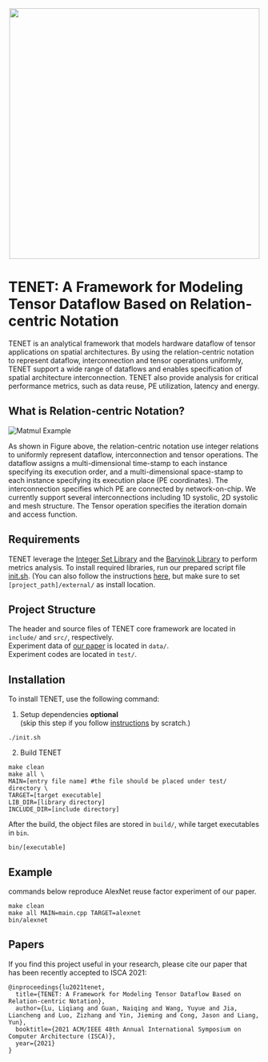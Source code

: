 <div align="center">
  <img src=".github/TENET.png", width="500">
</div>

# TENET: A Framework for Modeling Tensor Dataflow Based on Relation-centric Notation

TENET is an analytical framework that models hardware dataflow of tensor applications on spatial architectures. By using the relation-centric notation to represent dataflow, interconnection and tensor operations uniformly, TENET support a wide range of dataflows and enables specification of spatial architecture interconnection. TENET also provide analysis for critical performance metrics, such as data reuse, PE utilization, latency and energy.

## What is Relation-centric Notation?

![Matmul Example](.github/example.png)

As shown in Figure above, the relation-centric notation use integer relations to uniformly represent dataflow, interconnection and tensor operations. The dataflow assigns a multi-dimensional time-stamp to each instance specifying its execution order, and a multi-dimensional space-stamp to each instance specifying its execution place (PE coordinates). The interconnection specifies which PE are connected by network-on-chip. We currently support several interconnections including 1D systolic, 2D systolic and mesh structure. The Tensor operation specifies the iteration domain and access function.

## Requirements

TENET leverage the [Integer Set Library](http://isl.gforge.inria.fr/) and the [Barvinok Library](http://barvinok.gforge.inria.fr/) to perform metrics analysis. To install required libraries, run our prepared script file [init.sh](init.sh).
(You can also follow the instructions [here](https://repo.or.cz/w/barvinok.git/blob/HEAD:/README), but make sure to set `[project_path]/external/` as install location. 

## Project Structure
The header and source files of TENET core framework are located in `include/` and `src/`, respectively.   
Experiment data of [our paper](#paper) is located in `data/`.  
Experiment codes are located in `test/`.
## Installation

To install TENET, use the following command:  
1. Setup dependencies **optional**  
(skip this step if you follow [instructions](https://repo.or.cz/w/barvinok.git/blob/HEAD:/README) by scratch.)
```
./init.sh
```
2. Build TENET
```
make clean
make all \
MAIN=[entry file name] #the file should be placed under test/ directory \
TARGET=[target executable]
LIB_DIR=[library directory]
INCLUDE_DIR=[include directory]
```
After the build, the object files are stored in `build/`, while target executables in `bin`.
```
bin/[executable]
```
## Example
commands below reproduce AlexNet reuse factor experiment of our paper.
```
make clean
make all MAIN=main.cpp TARGET=alexnet
bin/alexnet
```
## Papers
<span id="paper"></span>
 If you find this project useful in your research, please cite our paper that has been recently accepted to ISCA 2021:

    @inproceedings{lu2021tenet,
      title={TENET: A Framework for Modeling Tensor Dataflow Based on Relation-centric Notation},
      author={Lu, Liqiang and Guan, Naiqing and Wang, Yuyue and Jia, Liancheng and Luo, Zizhang and Yin, Jieming and Cong, Jason and Liang, Yun},
      booktitle={2021 ACM/IEEE 48th Annual International Symposium on Computer Architecture (ISCA)},
      year={2021}
    }
